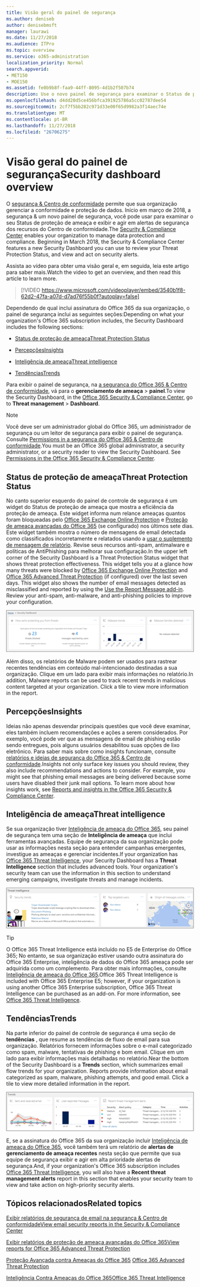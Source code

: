 ```yaml
---
title: Visão geral do painel de segurança
ms.author: deniseb
author: denisebmsft
manager: laurawi
ms.date: 11/27/2018
ms.audience: ITPro
ms.topic: overview
ms.service: o365-administration
localization_priority: Normal
search.appverid:
- MET150
- MOE150
ms.assetid: fe0b9b8f-faa9-44ff-8095-4d1b2f507b74
description: Use o novo painel de segurança para examinar o Status de proteção de ameaça do Office 365 e exibir e agir em alertas de segurança.
ms.openlocfilehash: d4dd20d5ce456bfca391925786a5cc02787dee54
ms.sourcegitcommit: 2cf7f5bb282c971d33e00f65d9982a3f14aec74e
ms.translationtype: MT
ms.contentlocale: pt-BR
ms.lasthandoff: 11/27/2018
ms.locfileid: "26706275"
---
```

# <a name="security-dashboard-overview"></a><span data-ttu-id="9e8ca-103">Visão geral do painel de segurança</span><span class="sxs-lookup"><span data-stu-id="9e8ca-103">Security dashboard overview</span></span>

<span data-ttu-id="9e8ca-p101">O [segurança &amp; Centro de conformidade](go-to-the-securitycompliance-center.md) permite que sua organização gerenciar a conformidade e proteção de dados. Início em março de 2018, a segurança &amp; um novo painel de segurança, você pode usar para examinar o seu Status de proteção de ameaça e exibir e agir em alertas de segurança dos recursos do Centro de conformidade.</span><span class="sxs-lookup"><span data-stu-id="9e8ca-p101">The [Security &amp; Compliance Center](go-to-the-securitycompliance-center.md) enables your organization to manage data protection and compliance. Beginning in March 2018, the Security &amp; Compliance Center features a new Security Dashboard you can use to review your Threat Protection Status, and view and act on security alerts.</span></span> 
  
<span data-ttu-id="9e8ca-106">Assista ao vídeo para obter uma visão geral e, em seguida, leia este artigo para saber mais.</span><span class="sxs-lookup"><span data-stu-id="9e8ca-106">Watch the video to get an overview, and then read this article to learn more.</span></span>
  
> [!VIDEO https://www.microsoft.com/videoplayer/embed/3540b1f8-62d2-47fa-a07d-d7ad76f55b0f?autoplay=false]
  
<span data-ttu-id="9e8ca-107">Dependendo de qual inclui assinatura do Office 365 da sua organização, o painel de segurança inclui as seguintes seções:</span><span class="sxs-lookup"><span data-stu-id="9e8ca-107">Depending on what your organization's Office 365 subscription includes, the Security Dashboard includes the following sections:</span></span>
  
- [<span data-ttu-id="9e8ca-108">Status de proteção de ameaça</span><span class="sxs-lookup"><span data-stu-id="9e8ca-108">Threat Protection Status</span></span>](#threat-protection-status)
    
- [<span data-ttu-id="9e8ca-109">Percepções</span><span class="sxs-lookup"><span data-stu-id="9e8ca-109">Insights</span></span>](#insights)
    
- [<span data-ttu-id="9e8ca-110">Inteligência de ameaça</span><span class="sxs-lookup"><span data-stu-id="9e8ca-110">Threat intelligence</span></span>](#threat-intelligence)
    
- [<span data-ttu-id="9e8ca-111">Tendências</span><span class="sxs-lookup"><span data-stu-id="9e8ca-111">Trends</span></span>](#trends)
    
<span data-ttu-id="9e8ca-112">Para exibir o painel de segurança, na [a segurança do Office 365 &amp; Centro de conformidade](go-to-the-securitycompliance-center.md), vá para o **gerenciamento de ameaça** \> **painel**.</span><span class="sxs-lookup"><span data-stu-id="9e8ca-112">To view the Security Dashboard, in the [Office 365 Security &amp; Compliance Center](go-to-the-securitycompliance-center.md), go to **Threat management** \> **Dashboard**.</span></span>
  
> [!NOTE]
> <span data-ttu-id="9e8ca-p102">Você deve ser um administrador global do Office 365, um administrador de segurança ou um leitor de segurança para exibir o painel de segurança. Consulte [Permissions in a segurança do Office 365 &amp; Centro de conformidade](permissions-in-the-security-and-compliance-center.md).</span><span class="sxs-lookup"><span data-stu-id="9e8ca-p102">You must be an Office 365 global administrator, a security administrator, or a security reader to view the Security Dashboard. See [Permissions in the Office 365 Security &amp; Compliance Center](permissions-in-the-security-and-compliance-center.md).</span></span> 
  
## <a name="threat-protection-status"></a><span data-ttu-id="9e8ca-115">Status de proteção de ameaça</span><span class="sxs-lookup"><span data-stu-id="9e8ca-115">Threat Protection Status</span></span>

<span data-ttu-id="9e8ca-p103">No canto superior esquerdo do painel de controle de segurança é um widget do Status de proteção de ameaça que mostra a eficiência da proteção de ameaça. Este widget informa num relance ameaças quantos foram bloqueadas pelo [Office 365 Exchange Online Protection](anti-spam-protection.md) e [Proteção de ameaça avançadas do Office 365](office-365-atp.md) (se configurado) nos últimos sete dias. Este widget também mostra o número de mensagens de email detectada como classificados incorretamente e relatados usando a [usar o suplemento de mensagem de relatório](https://support.office.com/article/b5caa9f1-cdf3-4443-af8c-ff724ea719d2). Revise seus recursos anti-spam, antimalware e políticas de AntiPhishing para melhorar sua configuração.</span><span class="sxs-lookup"><span data-stu-id="9e8ca-p103">In the upper left corner of the Security Dashboard is a Threat Protection Status widget that shows threat protection effectiveness. This widget tells you at a glance how many threats were blocked by [Office 365 Exchange Online Protection](anti-spam-protection.md) and [Office 365 Advanced Threat Protection](office-365-atp.md) (if configured) over the last seven days. This widget also shows the number of email messages detected as misclassified and reported by using the [Use the Report Message add-in](https://support.office.com/article/b5caa9f1-cdf3-4443-af8c-ff724ea719d2). Review your anti-spam, anti-malware, and anti-phishing policies to improve your configuration.</span></span>
  
![Widgets da proteção de ameaça na parte superior do painel de controle de segurança](media/5c7c644e-6b01-4bf8-b991-f6ba0fdc5717.png)
  
<span data-ttu-id="9e8ca-p104">Além disso, os relatórios de Malware podem ser usados para rastrear recentes tendências em conteúdo mal-intencionado destinadas a sua organização. Clique em um lado para exibir mais informações no relatório.</span><span class="sxs-lookup"><span data-stu-id="9e8ca-p104">In addition, Malware reports can be used to track recent trends in malicious content targeted at your organization. Click a tile to view more information in the report.</span></span>
  
## <a name="insights"></a><span data-ttu-id="9e8ca-123">Percepções</span><span class="sxs-lookup"><span data-stu-id="9e8ca-123">Insights</span></span>

<span data-ttu-id="9e8ca-p105">Ideias não apenas desvendar principais questões que você deve examinar, eles também incluem recomendações e ações a serem considerados. Por exemplo, você pode ver que as mensagens de email de phishing estão sendo entregues, pois alguns usuários desabilitou suas opções de lixo eletrônico. Para saber mais sobre como insights funcionam, consulte [relatórios e ideias de segurança do Office 365 &amp; Centro de conformidade](reports-and-insights-in-security-and-compliance.md).</span><span class="sxs-lookup"><span data-stu-id="9e8ca-p105">Insights not only surface key issues you should review, they also include recommendations and actions to consider. For example, you might see that phishing email messages are being delivered because some users have disabled their junk mail options. To learn more about how insights work, see [Reports and insights in the Office 365 Security &amp; Compliance Center](reports-and-insights-in-security-and-compliance.md).</span></span>
  
## <a name="threat-intelligence"></a><span data-ttu-id="9e8ca-127">Inteligência de ameaça</span><span class="sxs-lookup"><span data-stu-id="9e8ca-127">Threat intelligence</span></span>

<span data-ttu-id="9e8ca-p106">Se sua organização tiver [Inteligência de ameaça do Office 365](office-365-ti.md), seu painel de segurança tem uma seção de **Inteligência de ameaça** que inclui ferramentas avançadas. Equipe de segurança da sua organização pode usar as informações nesta seção para entender campanhas emergentes, investigue as ameaças e gerenciar incidentes.</span><span class="sxs-lookup"><span data-stu-id="9e8ca-p106">If your organization has [Office 365 Threat Intelligence](office-365-ti.md), your Security Dashboard has a **Threat Intelligence** section that includes advanced tools. Your organization's security team can use the information in this section to understand emerging campaigns, investigate threats and manage incidents.</span></span> 
  
![Inteligência de ameaça ajuda você a entender destinadas a sua organização de ataques](media/6ce67cf2-3bbb-4008-9c55-1b4c7af0471f.png)
  
> [!TIP]
> <span data-ttu-id="9e8ca-p107">O Office 365 Threat Intelligence está incluído no E5 de Enterprise do Office 365; No entanto, se sua organização estiver usando outra assinatura do Office 365 Enterprise, inteligência de dados do Office 365 ameaça pode ser adquirida como um complemento. Para obter mais informações, consulte [Inteligência de ameaça do Office 365](office-365-ti.md).</span><span class="sxs-lookup"><span data-stu-id="9e8ca-p107">Office 365 Threat Intelligence is included with Office 365 Enterprise E5; however, if your organization is using another Office 365 Enterprise subscription, Office 365 Threat Intelligence can be purchased as an add-on. For more information, see [Office 365 Threat Intelligence](office-365-ti.md).</span></span> 
  
## <a name="trends"></a><span data-ttu-id="9e8ca-133">Tendências</span><span class="sxs-lookup"><span data-stu-id="9e8ca-133">Trends</span></span>

<span data-ttu-id="9e8ca-p108">Na parte inferior do painel de controle de segurança é uma seção de **tendências** , que resume as tendências de fluxo de email para sua organização. Relatórios fornecem informações sobre o e-mail categorizado como spam, malware, tentativas de phishing e bom email. Clique em um lado para exibir informações mais detalhadas no relatório.</span><span class="sxs-lookup"><span data-stu-id="9e8ca-p108">Near the bottom of the Security Dashboard is a **Trends** section, which summarizes email flow trends for your organization. Reports provide information about email categorized as spam, malware, phishing attempts, and good email. Click a tile to view more detailed information in the report.</span></span> 
  
![A seção de tendências resume as tendências de fluxo de email para a organização](media/edec55c0-59f4-4510-ae91-4a50b7b3cd93.png)
  
<span data-ttu-id="9e8ca-138">E, se a assinatura do Office 365 da sua organização incluir [Inteligência de ameaça do Office 365](office-365-ti.md), você também terá um relatório de **alertas de gerenciamento de ameaça recentes** nesta seção que permite que sua equipe de segurança exibir e agir em alta prioridade alertas de segurança.</span><span class="sxs-lookup"><span data-stu-id="9e8ca-138">And, if your organization's Office 365 subscription includes [Office 365 Threat Intelligence](office-365-ti.md), you will also have a **Recent threat management alerts** report in this section that enables your security team to view and take action on high-priority security alerts.</span></span> 
  
## <a name="related-topics"></a><span data-ttu-id="9e8ca-139">Tópicos relacionados</span><span class="sxs-lookup"><span data-stu-id="9e8ca-139">Related topics</span></span>

[<span data-ttu-id="9e8ca-140">Exibir relatórios de segurança de email na segurança &amp; Centro de conformidade</span><span class="sxs-lookup"><span data-stu-id="9e8ca-140">View email security reports in the Security &amp; Compliance Center</span></span>](view-email-security-reports.md)
  
[<span data-ttu-id="9e8ca-141">Exibir relatórios de proteção de ameaça avançadas do Office 365</span><span class="sxs-lookup"><span data-stu-id="9e8ca-141">View reports for Office 365 Advanced Threat Protection</span></span>](view-reports-for-atp.md)
  
<span data-ttu-id="9e8ca-142">[Proteção Avançada contra Ameaças do Office 365](office-365-atp.md) </span><span class="sxs-lookup"><span data-stu-id="9e8ca-142">[Office 365 Advanced Threat Protection](office-365-atp.md)</span></span>
  
[<span data-ttu-id="9e8ca-143">Inteligência Contra Ameaças do Office 365</span><span class="sxs-lookup"><span data-stu-id="9e8ca-143">Office 365 Threat Intelligence</span></span>](office-365-ti.md)
  

